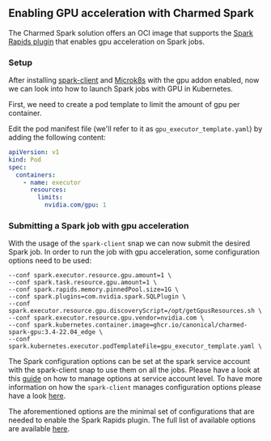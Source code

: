 ## Enabling GPU acceleration with Charmed Spark

The Charmed Spark solution offers an OCI image that supports the [Spark Rapids plugin](https://github.com/canonical/charmed-spark-rock/pkgs/container/charmed-spark-gpu) that enables gpu acceleration on Spark jobs.

### Setup

After installing [spark-client](https://snapcraft.io/spark-client) and [Microk8s](https://microk8s.io/) with the gpu addon enabled, now we can look into how to launch Spark jobs with GPU in Kubernetes.


First, we need to create a pod template to limit the amount of gpu per container.

Edit the pod manifest file (we'll refer to it as ```gpu_executor_template.yaml```) by adding the following content:

```yaml
apiVersion: v1
kind: Pod
spec:
  containers:
    - name: executor
      resources:
        limits:
          nvidia.com/gpu: 1
```

### Submitting  a Spark job with gpu acceleration

With the usage of the `spark-client` snap we can now submit the desired Spark job. 
In order to run the job with gpu acceleration, some configuration options need to be used:

```shell
--conf spark.executor.resource.gpu.amount=1 \
--conf spark.task.resource.gpu.amount=1 \
--conf spark.rapids.memory.pinnedPool.size=1G \
--conf spark.plugins=com.nvidia.spark.SQLPlugin \
--conf spark.executor.resource.gpu.discoveryScript=/opt/getGpusResources.sh \
--conf spark.executor.resource.gpu.vendor=nvidia.com \
--conf spark.kubernetes.container.image=ghcr.io/canonical/charmed-spark-gpu:3.4-22.04_edge \
--conf spark.kubernetes.executor.podTemplateFile=gpu_executor_template.yaml \
```

The Spark configuration options can be set at the spark service account with the spark-client snap to use them on all the jobs. Please have a look at this [guide](https://discourse.charmhub.io/t/spark-client-snap-how-to-manage-spark-accounts/8959) on how to manage options at service account level. To have more information on how the `spark-client` manages configuration options please have a look [here](https://discourse.charmhub.io/t/spark-client-snap-explanation-hierarchical-configuration-handling/8956). 


The aforementioned options are the minimal set of configurations that are needed to enable the Spark Rapids plugin. The full list of available options are available [here](https://nvidia.github.io/spark-rapids/docs/configs.html).